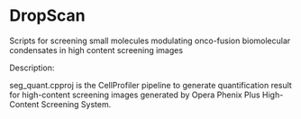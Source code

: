 # DropScan
Scripts for screening small molecules modulating onco-fusion biomolecular condensates in high content screening images


Description:

seg_quant.cpproj is the CellProfiler pipeline to generate quantification result for high-content screening images generated by Opera Phenix Plus High-Content Screening System.
